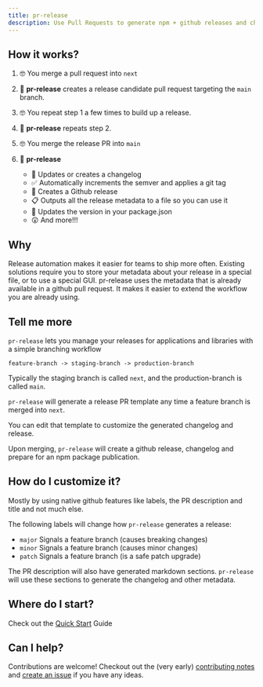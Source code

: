 ```yaml
---
title: pr-release
description: Use Pull Requests to generate npm + github releases and changelogs
---
```


## How it works?

1. 🤓 You merge a pull request into `next`
2. 🚀 **pr-release** creates a release candidate pull request targeting the `main` branch.
3. 🤓 You repeat step 1 a few times to build up a release.
4. 🚀 **pr-release** repeats step 2.
5. 🤓 You merge the release PR into `main`
6. 🚀 **pr-release** 

    - 🚢 Updates or creates a changelog
    - ✅ Automatically increments the semver and applies a git tag
    - 🐙 Creates a Github release
    - 📋 Outputs all the release metadata to a file so you can use it
    - 🎉 Updates the version in your package.json
    - 😲 And more!!!

## Why

Release automation makes it easier for teams to ship more often.  Existing solutions require you to store your metadata about your release in a special file, or to use a special GUI.  pr-release uses the metadata that is already available in a github pull request.  It makes it easier to extend the workflow you are already using.

## Tell me more


`pr-release` lets you manage your releases for applications and libraries with a simple branching workflow

```
feature-branch -> staging-branch -> production-branch
```

Typically the staging branch is called `next`, and the production-branch is called `main`.

`pr-release` will generate a release PR template any time a feature branch is merged into `next`.

You can edit that template to customize the generated changelog and release.  

Upon merging, `pr-release` will create a github release, changelog and prepare for an npm package publication.


## How do I customize it?

Mostly by using native github features like labels, the PR description and title and not much else.

The following labels will change how `pr-release` generates a release:

- `major`   Signals a feature branch (causes breaking changes)
- `minor`   Signals a feature branch (causes minor changes)
- `patch`   Signals a feature branch (is a safe patch upgrade)

The PR description will also have generated markdown sections.  `pr-release` will use these sections to generate the changelog and other metadata.

## Where do I start?

Check out the [Quick Start](./quick-start/) Guide

## Can I help?

Contributions are welcome!  Checkout out the (very early) [contributing notes](https://github.com/JAForbes/pr-release/blob/next/lib/contributing.md) and [create an issue](https://github.com/JAForbes/pr-release/issues/new) if you have any ideas.